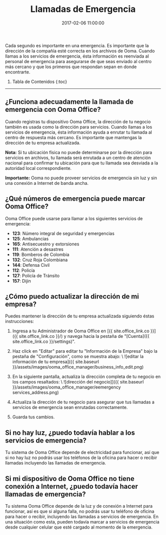 ﻿---
layout: post
title:  Llamadas de Emergencia
date:   2017-02-06 11:00:00
country: [Colombia]
language: [Spanish]
locale: [co-es]
category: [wework]
tags: [account, wework]
---

Cada segundo es importante en una emergencia. Es importante que la dirección de la compañía esté correcta en los archivos de Ooma. Cuando llamas a los servicios de emergencia, ésta información es reenviada al personal de emergencia para asegurarse de que seas enviado al centro más cercano y que los primeros que respondan sepan en donde encontrarte.

1. Tabla de Contenidos
{:toc}
* * *

## ¿Funciona adecuadamente la llamada de emergencia con Ooma Office?

Cuando registras tu dispositivo Ooma Office, la dirección de tu negocio también es usada como la dirección para servicios. Cuando llamas a los servicios de emergencia, ésta información ayuda a enrutar tu llamada al centro de respuesta más cercano. Es importante que mantengas la dirección de tu empresa actualizada.

**Nota:** Si tu ubicación física no puede determinarse por la dirección para servicios en archivos, tu llamada será enrutada a un centro de atención nacional para confirmar tu ubicación para que tu llamada sea desviada a la autoridad local correspondiente.

**Importante:** Ooma no puede proveer servicios de emergencia sin luz y sin una conexión a Internet de banda ancha.

## ¿Qué números de emergencia puede marcar Ooma Office?

Ooma Office puede usarse para llamar a los siguientes servicios de emergencia:

* **123**: Número integral de seguridad y emergencias
* **125**: Ambulancias
* **165**: Antisecuestro y extorsiones
* **111**: Atención a desastres
* **119**: Bomberos de Colombia
* **132**: Cruz Roja Colombiana
* **144**: Defensa Civil
* **112**: Policía
* **127**: Policía de Tránsito
* **157**: Dijin

## ¿Cómo puedo actualizar la dirección de mi empresa?

Puedes mantener la dirección de tu empresa actualizada siguiendo éstas instrucciones:

1. Ingresa a tu Administrador de Ooma Office en [{{ site.office_link.co }}]({{ site.office_link.co }}/) y navega hacia la pestaña de "[Cuenta]({{ site.office_link.co }}/settings)".
2. Haz click en "Editar" para editar tu "Información de la Empresa" bajo la pestaña de "Configuración", como se muestra abajo: \\
   ![editar la información de tu empresa]({{ site.baseurl }}/assets/images/ooma_office_manager/business_info_edit.png)

3. En la siguiente pantalla, actualiza la dirección completa de tu negocio en los campos resaltados: \\
   ![dirección del negocio]]({{ site.baseurl }}/assets/images/ooma_office_manager/eemergency services_address.png)

4. Actualiza la dirección de tu negocio para asegurar que tus llamadas a servicios de emergencia sean enrutadas correctamente.
5. Guarda tus cambios.

## Si no hay luz, ¿puedo todavía hablar a los servicios de emergencia?

Tu sistema de Ooma Office depende de electricidad para funcionar, así que si no hay luz no podrás usar los teléfonos de la oficina para hacer o recibir llamadas incluyendo las llamadas de emergencia.

## Si mi dispositivo de Ooma Office no tiene conexión a Internet, ¿puedo todavía hacer llamadas de emergencia?

Tu sistema Ooma Office depende de la luz y de conexión a Internet para funcionar, así es que si alguna falla, no podrás usar tu teléfono de oficina para hacer o recibir, incluyendo las llamadas a servicios de emergencia. En una situación como esta, pueden todavía marcar a servicios de emergencia desde cualquier celular que esté cargado al momento de la emergencia.